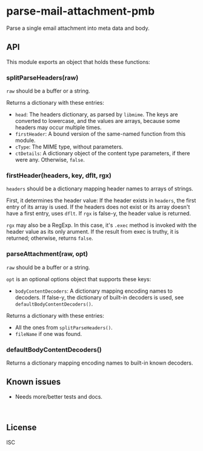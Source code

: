 ﻿
<!--#echo json="package.json" key="name" underline="=" -->
parse-mail-attachment-pmb
=========================
<!--/#echo -->

<!--#echo json="package.json" key="description" -->
Parse a single email attachment into meta data and body.
<!--/#echo -->



API
---

This module exports an object that holds these functions:

### splitParseHeaders(raw)

`raw` should be a buffer or a string.

Returns a dictionary with these entries:

* `head`: The headers dictionary, as parsed by `libmime`.
  The keys are converted to lowercase,
  and the values are arrays, because some headers may occur multiple times.
* `firstHeader`: A bound version of the same-named function from this module.
* `cType`: The MIME type, without parameters.
* `ctDetails`: A dictionary object of the content type parameters,
  if there were any. Otherwise, `false`.


### firstHeader(headers, key, dflt, rgx)

`headers` should be a dictionary mapping header names to arrays of strings.

First, it determines the header value:
If the header exists in `headers`, the first entry of its array is used.
If the headers does not exist or its array doesn't have a first entry,
uses `dflt`.
If `rgx` is false-y, the header value is returned.

`rgx` may also be a RegExp. In this case, it's `.exec` method is invoked
with the header value as its only arument. If the result from exec is
truthy, it is returned; otherwise, returns `false`.


### parseAttachment(raw, opt)

`raw` should be a buffer or a string.

`opt` is an optional options object that supports these keys:

* `bodyContentDecoders`: A dictionary mapping encoding names to decoders.
  If false-y, the dictionary of built-in decoders is used,
  see `defaultBodyContentDecoders()`.

Returns a dictionary with these entries:

* All the ones from `splitParseHeaders()`.
* `fileName` if one was found.



### defaultBodyContentDecoders()

Returns a dictionary mapping encoding names to built-in known decoders.









Known issues
------------

* Needs more/better tests and docs.




&nbsp;


License
-------
<!--#echo json="package.json" key=".license" -->
ISC
<!--/#echo -->
